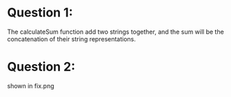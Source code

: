 # Question 1:

The calculateSum function add two strings together, and the sum will be the concatenation of their string representations.

# Question 2:

shown in fix.png